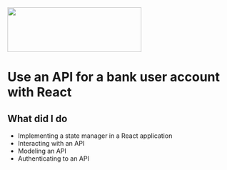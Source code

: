 <img width="300" height="100" src="https://github.com/AmandaSrisourath/ArgentBank/blob/main/src/assets/images/argentBankLogo.png">

# Use an API for a bank user account with React

## What did I do
- Implementing a state manager in a React application
- Interacting with an API
- Modeling an API
- Authenticating to an API
